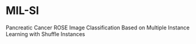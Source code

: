 # MIL-SI
Pancreatic Cancer ROSE Image Classification Based on Multiple Instance Learning with Shuffle Instances
